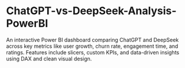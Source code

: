 # ChatGPT-vs-DeepSeek-Analysis-PowerBI
An interactive Power BI dashboard comparing ChatGPT and DeepSeek across key metrics like user growth, churn rate, engagement time, and ratings. Features include slicers, custom KPIs, and data-driven insights using DAX and clean visual design.
